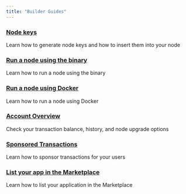 ```yaml
---
title: "Builder Guides"
---
```


<div class="docs-card-container">
<div class="row row-cols-1 row-cols-md-3a g-4">

  <div class="col">
    <div class="card card-body h-100 d-flex flex-column" >
    <a href="generate_and_insert_node_key" class="card-title card-link stretched-link"> <h3>Node keys</h3></a>
    <p class="card-text">Learn how to generate node keys and how to insert them into your node</p>
</div>
</div>

  <div class="col">
    <div class="card card-body h-100 d-flex flex-column">
    <a href="run_node_using_binary" class="card-title card-link stretched-link"> <h3>Run a node using the binary</h3></a>
    <p class="card-text">Learn how to run a node using the binary</p>
</div>
</div>

  <div class="col">
    <div class="card card-body h-100 d-flex flex-column">
    <a href="run_node_using_docker" class="card-title card-link stretched-link"> <h3>Run a node using Docker</h3></a>
    <p class="card-text">Learn how to run a node using Docker</p>
</div>
</div>
</div>
</div>

<div class="docs-card-container">
<div class="row row-cols-1 row-cols-md-3a g-4">

  <div class="col">
    <div class="card card-body h-100 d-flex flex-column">
    <a href="portal" class="card-title card-link stretched-link"> <h3>Account Overview</h3></a>
    <p class="card-text">Check your transaction balance, history, and node upgrade options</p>
</div>
</div>

  <div class="col">
    <div class="card card-body h-100 d-flex flex-column">
    <a href="sponsored_transactions" class="card-title card-link stretched-link"> <h3>Sponsored Transactions</h3></a>
    <p class="card-text">Learn how to sponsor transactions for your users</p>
</div>
</div>

  <div class="col">
    <div class="card card-body h-100 d-flex flex-column">
    <a href="list_app" class="card-title card-link stretched-link"> <h3>List your app in the Marketplace</h3></a>
    <p class="card-text">Learn how to list your application in the Marketplace</p>
</div>
</div>

</div>
</div>